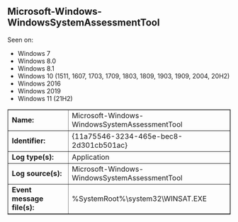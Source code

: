 ## Microsoft-Windows-WindowsSystemAssessmentTool

Seen on:
* Windows 7
* Windows 8.0
* Windows 8.1
* Windows 10 (1511, 1607, 1703, 1709, 1803, 1809, 1903, 1909, 2004, 20H2)
* Windows 2016
* Windows 2019
* Windows 11 (21H2)

<table border="1" class="docutils">
  <tbody>
    <tr>
      <td><b>Name:</b></td>
      <td>Microsoft-Windows-WindowsSystemAssessmentTool</td>
    </tr>
    <tr>
      <td><b>Identifier:</b></td>
      <td>{11a75546-3234-465e-bec8-2d301cb501ac}</td>
    </tr>
    <tr>
      <td><b>Log type(s):</b></td>
      <td>Application</td>
    </tr>
    <tr>
      <td><b>Log source(s):</b></td>
      <td>Microsoft-Windows-WindowsSystemAssessmentTool</td>
    </tr>
    <tr>
      <td><b>Event message file(s):</b></td>
      <td>%SystemRoot%\system32\WINSAT.EXE</td>
    </tr>
  </tbody>
</table>

&nbsp;


